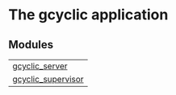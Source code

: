 

# The gcyclic application #


## Modules ##


<table width="100%" border="0" summary="list of modules">
<tr><td><a href="gcyclic_server.md" class="module">gcyclic_server</a></td></tr>
<tr><td><a href="gcyclic_supervisor.md" class="module">gcyclic_supervisor</a></td></tr></table>

